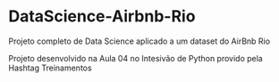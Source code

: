 # DataScience-Airbnb-Rio

Projeto completo de Data Science aplicado a um dataset do AirBnb Rio

Projeto desenvolvido na Aula 04 no Intesivão de Python provido pela Hashtag Treinamentos
